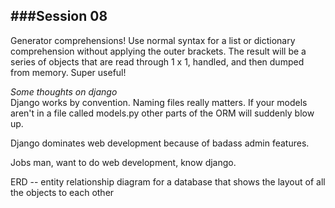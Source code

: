 ###Session 08  
---
Generator comprehensions! Use normal syntax for a list or dictionary comprehension without applying the outer brackets. The result will be a series of objects that are read through 1 x 1, handled, and then dumped from memory. Super useful!

*Some thoughts on django*  
Django works by convention. Naming files really matters. If your models aren't in a file called models.py other parts of the ORM will suddenly blow up.

Django dominates web development because of badass admin features.

Jobs man, want to do web development, know django.

ERD -- entity relationship diagram for a database that shows the layout of all the objects to each other



